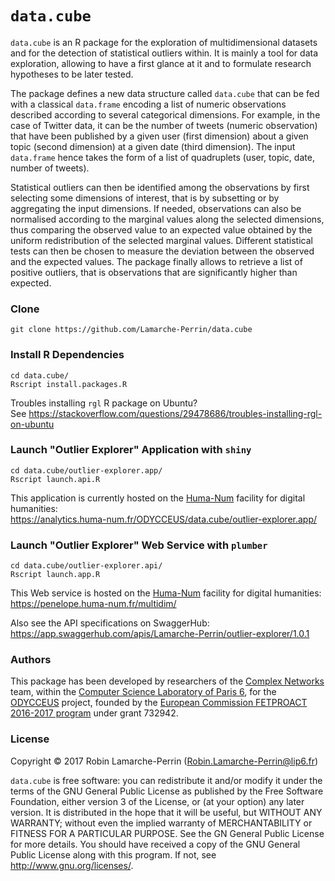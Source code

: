 # `data.cube`

`data.cube` is an R package for the exploration of multidimensional datasets and for the detection of statistical outliers within. It is mainly a tool for data exploration, allowing to have a first glance at it and to formulate research hypotheses to be later tested.

The package defines a new data structure called `data.cube` that can be fed with a classical `data.frame` encoding a list of numeric observations described according to several categorical dimensions. For example, in the case of Twitter data, it can be the number of tweets (numeric observation) that have been published by a given user (first dimension) about a given topic (second dimension) at a given date (third dimension). The input `data.frame` hence takes the form of a list of quadruplets (user, topic, date, number of tweets).

Statistical outliers can then be identified among the observations by first selecting some dimensions of interest, that is by subsetting or by aggregating the input dimensions. If needed, observations can also be normalised according to the marginal values along the selected dimensions, thus comparing the observed value to an expected value obtained by the uniform redistribution of the selected marginal values. Different statistical tests can then be chosen to measure the deviation between the observed and the expected values. The package finally allows to retrieve a list of positive outliers, that is observations that are significantly higher than expected.

### Clone

```
git clone https://github.com/Lamarche-Perrin/data.cube
```

### Install R Dependencies

```
cd data.cube/
Rscript install.packages.R
```

Troubles installing `rgl` R package on Ubuntu?  
See https://stackoverflow.com/questions/29478686/troubles-installing-rgl-on-ubuntu

### Launch "Outlier Explorer" Application with `shiny`

```
cd data.cube/outlier-explorer.app/
Rscript launch.api.R
```
This application is currently hosted on the [Huma-Num](https://www.huma-num.fr/about-us) facility for digital humanities:  
https://analytics.huma-num.fr/ODYCCEUS/data.cube/outlier-explorer.app/

### Launch "Outlier Explorer" Web Service with `plumber`

```
cd data.cube/outlier-explorer.api/
Rscript launch.app.R
```
This Web service is hosted on the [Huma-Num](https://www.huma-num.fr/about-us) facility for digital humanities:  
https://penelope.huma-num.fr/multidim/

Also see the API specifications on SwaggerHub:  
https://app.swaggerhub.com/apis/Lamarche-Perrin/outlier-explorer/1.0.1

### Authors

This package has been developed by researchers of the [Complex Networks](http://www.complexnetworks.fr/) team, within the [Computer Science Laboratory of Paris 6](https://www.lip6.fr/), for the [ODYCCEUS](https://www.odycceus.eu/) project, founded by the [European Commission FETPROACT 2016-2017 program](https://ec.europa.eu/research/participants/portal/desktop/en/opportunities/h2020/calls/h2020-fetproact-2016-2017.html) under grant 732942.


### License

Copyright © 2017 Robin Lamarche-Perrin (<Robin.Lamarche-Perrin@lip6.fr>)

`data.cube` is free software: you can redistribute it and/or modify it under the terms of the GNU General Public License as published by the Free Software Foundation, either version 3 of the License, or (at your option) any later version. It is distributed in the hope that it will be useful, but WITHOUT ANY WARRANTY; without even the implied warranty of MERCHANTABILITY or FITNESS FOR A PARTICULAR PURPOSE. See the GN  General Public License for more details. You should have received a copy of the GNU General Public License along with this program. If not, see <http://www.gnu.org/licenses/>.
